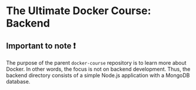 # The Ultimate Docker Course: Backend

## Important to note ❗️

The purpose of the parent `docker-course` repository is to learn more about Docker. In other words, the focus is not on backend development. Thus, the backend directory consists of a simple Node.js application with a MongoDB database.
